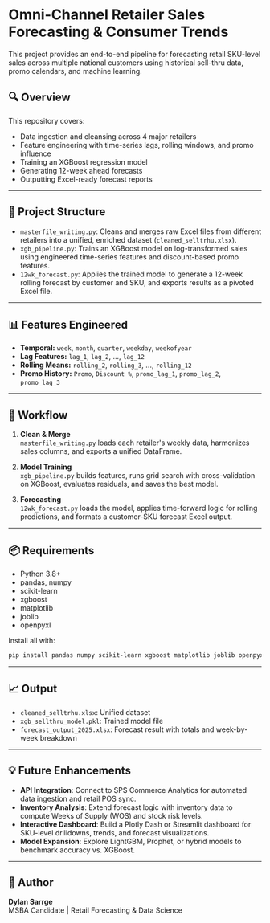 # Omni-Channel Retailer Sales Forecasting & Consumer Trends

This project provides an end-to-end pipeline for forecasting retail SKU-level sales across multiple national customers using historical sell-thru data, promo calendars, and machine learning.

## 🔍 Overview

This repository covers:
- Data ingestion and cleansing across 4 major retailers
- Feature engineering with time-series lags, rolling windows, and promo influence
- Training an XGBoost regression model
- Generating 12-week ahead forecasts
- Outputting Excel-ready forecast reports

---

## 📁 Project Structure

- `masterfile_writing.py`: Cleans and merges raw Excel files from different retailers into a unified, enriched dataset (`cleaned_selltrhu.xlsx`).
- `xgb_pipeline.py`: Trains an XGBoost model on log-transformed sales using engineered time-series features and discount-based promo features.
- `12wk_forecast.py`: Applies the trained model to generate a 12-week rolling forecast by customer and SKU, and exports results as a pivoted Excel file.

---

## 📊 Features Engineered

- **Temporal:** `week`, `month`, `quarter`, `weekday`, `weekofyear`
- **Lag Features:** `lag_1`, `lag_2`, ..., `lag_12`
- **Rolling Means:** `rolling_2`, `rolling_3`, ..., `rolling_12`
- **Promo History:** `Promo`, `Discount %`, `promo_lag_1`, `promo_lag_2`, `promo_lag_3`

---

## 🔁 Workflow

1. **Clean & Merge**  
   `masterfile_writing.py` loads each retailer's weekly data, harmonizes sales columns, and exports a unified DataFrame.

2. **Model Training**  
   `xgb_pipeline.py` builds features, runs grid search with cross-validation on XGBoost, evaluates residuals, and saves the best model.

3. **Forecasting**  
   `12wk_forecast.py` loads the model, applies time-forward logic for rolling predictions, and formats a customer-SKU forecast Excel output.

---

## 📦 Requirements

- Python 3.8+
- pandas, numpy
- scikit-learn
- xgboost
- matplotlib
- joblib
- openpyxl

Install all with:

```bash
pip install pandas numpy scikit-learn xgboost matplotlib joblib openpyxl
```

---

## 📈 Output

- `cleaned_selltrhu.xlsx`: Unified dataset
- `xgb_sellthru_model.pkl`: Trained model file
- `forecast_output_2025.xlsx`: Forecast result with totals and week-by-week breakdown

---

## 💡 Future Enhancements

- **API Integration**: Connect to SPS Commerce Analytics for automated data ingestion and retail POS sync.
- **Inventory Analysis**: Extend forecast logic with inventory data to compute Weeks of Supply (WOS) and stock risk levels.
- **Interactive Dashboard**: Build a Plotly Dash or Streamlit dashboard for SKU-level drilldowns, trends, and forecast visualizations.
- **Model Expansion**: Explore LightGBM, Prophet, or hybrid models to benchmark accuracy vs. XGBoost.

---

## 🧠 Author

**Dylan Sarrge**  
MSBA Candidate | Retail Forecasting & Data Science
